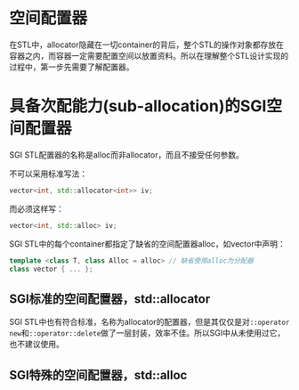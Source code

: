 # 空间配置器

在STL中，allocator隐藏在一切container的背后，整个STL的操作对象都存放在容器之内，而容器一定需要配置空间以放置资料。所以在理解整个STL设计实现的过程中，第一步先需要了解配置器。



# 具备次配能力(sub-allocation)的SGI空间配置器

SGI STL配置器的名称是alloc而非allocator，而且不接受任何参数。

不可以采用标准写法：

```c++
vector<int, std::allocator<int>> iv;
```

而必须这样写：

```c++
vector<int, std::alloc> iv;
```

SGI STL中的每个container都指定了缺省的空间配置器alloc，如vector中声明：

```c++
template <class T, class Alloc = alloc> // 缺省使用alloc为分配器
class vector { ... };
```



## SGI标准的空间配置器，std::allocator

SGI STL中也有符合标准，名称为allocator的配置器，但是其仅仅是对`::operator new`和`::operator::delete`做了一层封装，效率不佳。所以SGI中从未使用过它，也不建议使用。

## SGI特殊的空间配置器，std::alloc







